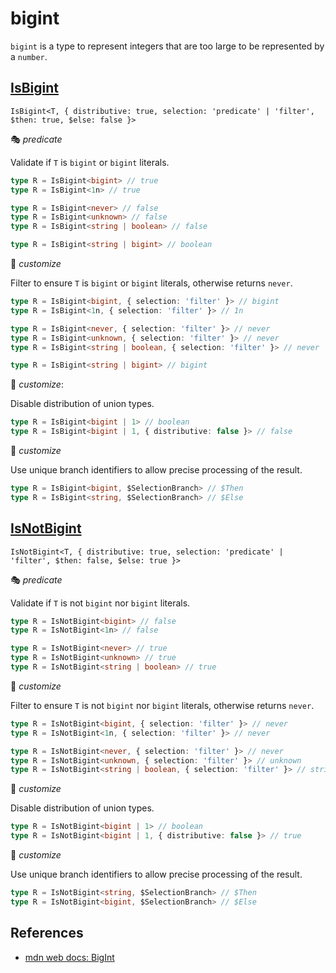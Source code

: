 # bigint

`bigint` is a type to represent integers that are too large to be represented by a `number`.

## [IsBigint](./is_bigint.ts)

`IsBigint<T, { distributive: true, selection: 'predicate' | 'filter', $then: true, $else: false }>`

🎭 *predicate*

Validate if `T` is `bigint` or `bigint` literals.

```ts
type R = IsBigint<bigint> // true
type R = IsBigint<1n> // true

type R = IsBigint<never> // false
type R = IsBigint<unknown> // false
type R = IsBigint<string | boolean> // false

type R = IsBigint<string | bigint> // boolean
```

🔢 *customize*

Filter to ensure `T` is `bigint` or `bigint` literals, otherwise returns `never`.

```ts
type R = IsBigint<bigint, { selection: 'filter' }> // bigint
type R = IsBigint<1n, { selection: 'filter' }> // 1n

type R = IsBigint<never, { selection: 'filter' }> // never
type R = IsBigint<unknown, { selection: 'filter' }> // never
type R = IsBigint<string | boolean, { selection: 'filter' }> // never

type R = IsBigint<string | bigint> // bigint
```

🔢 *customize*:

Disable distribution of union types.

```ts
type R = IsBigint<bigint | 1> // boolean
type R = IsBigint<bigint | 1, { distributive: false }> // false
```

🔢 *customize*

Use unique branch identifiers to allow precise processing of the result.

```ts
type R = IsBigint<bigint, $SelectionBranch> // $Then
type R = IsBigint<string, $SelectionBranch> // $Else
```

## [IsNotBigint](./is_not_bigint.ts)

`IsNotBigint<T, { distributive: true, selection: 'predicate' | 'filter', $then: false, $else: true }>`

🎭 *predicate*

Validate if `T` is not `bigint` nor `bigint` literals.

```ts
type R = IsNotBigint<bigint> // false
type R = IsNotBigint<1n> // false

type R = IsNotBigint<never> // true
type R = IsNotBigint<unknown> // true
type R = IsNotBigint<string | boolean> // true
```

🔢 *customize*

Filter to ensure `T` is not `bigint` nor `bigint` literals, otherwise returns `never`.

```ts
type R = IsNotBigint<bigint, { selection: 'filter' }> // never
type R = IsNotBigint<1n, { selection: 'filter' }> // never

type R = IsNotBigint<never, { selection: 'filter' }> // never
type R = IsNotBigint<unknown, { selection: 'filter' }> // unknown
type R = IsNotBigint<string | boolean, { selection: 'filter' }> // string | boolean
```

🔢 *customize*

Disable distribution of union types.

```ts
type R = IsNotBigint<bigint | 1> // boolean
type R = IsNotBigint<bigint | 1, { distributive: false }> // true
```

🔢 *customize*

Use unique branch identifiers to allow precise processing of the result.

```ts
type R = IsNotBigint<string, $SelectionBranch> // $Then
type R = IsNotBigint<bigint, $SelectionBranch> // $Else
```

## References

- [mdn web docs: BigInt][mdn]

[mdn]: https://developer.mozilla.org/en-US/docs/Web/JavaScript/Reference/Global_Objects/BigInt
